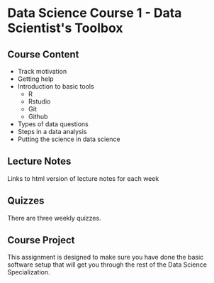 # Data Science Course 1 - Data Scientist's Toolbox

## Course Content
* Track motivation
* Getting help
* Introduction to basic tools
  * R
  * Rstudio
  * Git
  * Github
* Types of data questions
* Steps in a data analysis
* Putting the science in data science
 
## Lecture Notes
Links to html version of lecture notes for each week

## Quizzes
There are three weekly quizzes. 

## Course Project
This assignment is designed to make sure you have done the basic software setup that will get you through the rest of the Data Science Specialization.
